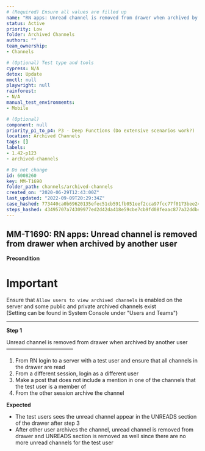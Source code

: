```yaml
---
# (Required) Ensure all values are filled up
name: "RN apps: Unread channel is removed from drawer when archived by another user"
status: Active
priority: Low
folder: Archived Channels
authors: ""
team_ownership: 
- Channels

# (Optional) Test type and tools
cypress: N/A
detox: Update
mmctl: null
playwright: null
rainforest: 
- N/A
manual_test_environments: 
- Mobile

# (Optional)
component: null
priority_p1_to_p4: P3 - Deep Functions (Do extensive scenarios work?)
location: Archived Channels
tags: []
labels: 
- 1.42-p123
- archived-channels

# Do not change
id: 6008260
key: MM-T1690
folder_path: channels/archived-channels
created_on: "2020-06-29T12:43:00Z"
last_updated: "2022-09-09T20:29:34Z"
case_hashed: 773440ca0b69620135efec51cb591fb051eef2cca97fcc77f0173bee24b4274ee0d8ff7704cfadbf0c1de2765d9aa431
steps_hashed: 43495707a74309977ed2d42da418e59cbe7cb9fd08feaac877a32ddb4e8bcea6725c69d7d1bce6760acf433260c70ded
---
```


## MM-T1690: RN apps: Unread channel is removed from drawer when archived by another user

**Precondition**

# Important

Ensure that `Allow users to view archived channels` is enabled on the server and some public and private archived channels exist\
(Setting can be found in System Console under "Users and Teams")

---

**Step 1**

Unread channel is removed from drawer when archived by another user\
–––––––––––––––––––––––––

1. From RN login to a server with a test user and ensure that all channels in the drawer are read
2. From a different session, login as a different user
3. Make a post that does not include a mention in one of the channels that the test user is a member of
4. From the other session archive the channel

**Expected**

- The test users sees the unread channel appear in the UNREADS section of the drawer after step 3
- After other user archives the channel, unread channel is removed from drawer and UNREADS section is removed as well since there are no more unread channels for the test user
